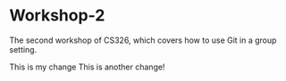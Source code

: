 # Workshop-2

The second workshop of CS326, which covers how to use Git in a group setting.

This is my change
This is another change!
